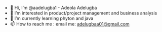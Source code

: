- 👋 Hi, I’m @aadelugba1 - Adeola Adelugba
- 👀 I’m interested in product/project management and business analysis 
- 🌱 I’m currently learning phyton and java
- 📫 How to reach me : email me: adelugbaa01@gmail.com

<!---
aadelugba1/aadelugba1 is a ✨ special ✨ repository because its `README.md` (this file) appears on your GitHub profile.
You can click the Preview link to take a look at your changes.
--->

